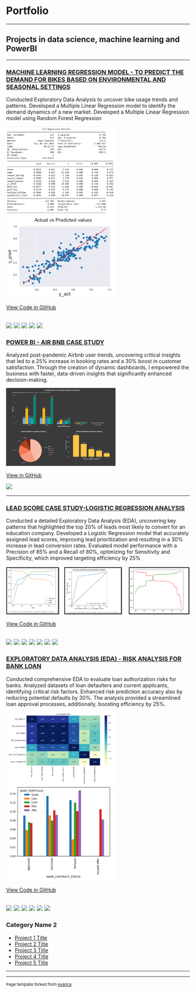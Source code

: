 # Portfolio
---
## Projects in data science, machine learning and PowerBI
---

### [MACHINE LEARNING REGRESSION MODEL - TO PREDICT THE DEMAND FOR BIKES BASED ON ENVIRONMENTAL AND SEASONAL SETTINGS](https://github.com/HarshavardhiniJS/ML-regression)
Conducted Exploratory Data Analysis to uncover bike usage trends and patterns. Developed a Multiple Linear Regression model to identify the demand dynamics of a new market. Developed a Multiple Linear Regression model using Random Forest Regression


<img src="images//ML-reg-pic1.png" width="300"/>
<img src="images/ML-reg-pic2-thumbnail.png" width="300"/>

[View Code in GitHub](https://github.com/HarshavardhiniJS/ML-regression)

[![](https://img.shields.io/badge/Python-white?logo=Python)](#) [![](https://img.shields.io/badge/Jupyter-white?logo=Jupyter)](#) [![](https://img.shields.io/badge/numpy-white)](#) [![](https://img.shields.io/badge/pandas-white)](#) [![](https://img.shields.io/badge/sklearn-white)](#) 
---
### [POWER BI - AIR BNB CASE STUDY](https://github.com/HarshavardhiniJS/PowerBI-Airbnb/blob/main/Airbnb_powerbi_export.pdf)
Analyzed post-pandemic Airbnb user trends, uncovering critical insights that led to a 25% increase in booking rates and a 30% boost in customer satisfaction. Through the creation of dynamic dashboards, I empowered the business with faster, data-driven insights that significantly enhanced decision-making.

<img src="images/AirBnB-BI-pic1.png" width="300"/>

[View in GitHub](https://github.com/HarshavardhiniJS/PowerBI-Airbnb)

[![](https://img.shields.io/badge/PowerBI-white)](#)

---
### [LEAD SCORE CASE STUDY-LOGISTIC REGRESSION ANALYSIS](https://github.com/HarshavardhiniJS/Lead-scoring-case-study/blob/main/Presentation.pdf)
Conducted a detailed Exploratory Data Analysis (EDA), uncovering key patterns that highlighted the top 20% of leads most likely to convert for an education company. Developed a Logistic Regression model that accurately assigned lead scores, improving lead prioritization and resulting in a 30% increase in lead conversion rates. Evaluated model performance with a Precision of 85% and a Recall of 80%, optimizing for Sensitivity and Specificity, which improved targeting efficiency by 25%

<img src="https://github.com/HarshavardhiniJS/harshavardhinijs.github.io/blob/master/images/lead-score-proj-pic1.png" width="700"/>

[View Code in GitHub](https://github.com/HarshavardhiniJS/Lead-scoring-case-study)

[![](https://img.shields.io/badge/Python-white?logo=Python)](#) [![](https://img.shields.io/badge/Jupyter-white?logo=Jupyter)](#) [![](https://img.shields.io/badge/numpy-white)](#) [![](https://img.shields.io/badge/pandas-white)](#) [![](https://img.shields.io/badge/sklearn-white)](#) [![](https://img.shields.io/badge/seoborn-white)](#) [![](https://img.shields.io/badge/matplotlib-white)](#) 
---

### [EXPLORATORY DATA ANALYSIS (EDA) - RISK ANALYSIS FOR BANK LOAN](https://github.com/HarshavardhiniJS/EDA-Risk_Analysis)
Conducted comprehensive EDA to evaluate loan authorization risks for banks. Analyzed datasets of loan defaulters and current applicants, identifying critical risk factors. Enhanced risk prediction accuracy also by reducing potential defaults by 30%. The analysis provided a streamlined loan approval processes, additionally, boosting efficiency by 25%. 

<img src="https://github.com/HarshavardhiniJS/harshavardhinijs.github.io/blob/master/images/EDA-proj-pic1.png" width="300"/>
<img src="https://github.com/HarshavardhiniJS/harshavardhinijs.github.io/blob/master/images/EDA-proj-pic2.png" width="300"/>

[View Code in GitHub](https://github.com/HarshavardhiniJS/EDA-Risk_Analysis)

[![](https://img.shields.io/badge/Python-white?logo=Python)](#) [![](https://img.shields.io/badge/Jupyter-white?logo=Jupyter)](#) [![](https://img.shields.io/badge/numpy-white)](#) [![](https://img.shields.io/badge/pandas-white)](#) [![](https://img.shields.io/badge/seoborn-white)](#) [![](https://img.shields.io/badge/matplotlib-white)](#) 
---
### Category Name 2

- [Project 1 Title](http://example.com/)
- [Project 2 Title](http://example.com/)
- [Project 3 Title](http://example.com/)
- [Project 4 Title](http://example.com/)
- [Project 5 Title](http://example.com/)

---




---
<p style="font-size:11px">Page template forked from <a href="https://github.com/evanca/quick-portfolio">evanca</a></p>
<!-- Remove above link if you don't want to attibute -->
